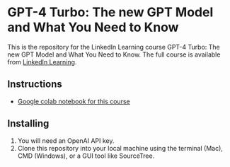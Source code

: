 # GPT-4 Turbo: The new GPT Model and What You Need to Know
This is the repository for the LinkedIn Learning course GPT-4 Turbo: The new GPT Model and What You Need to Know. The full course is available from [LinkedIn Learning][lil-course-url].


## Instructions
- [Google colab notebook for this course](https://colab.research.google.com/drive/1CvtDWTZ8YgJZS2uLFmuyf7cexTDmdeKe?usp=sharing)

## Installing
1. You will need an OpenAI API key.
2. Clone this repository into your local machine using the terminal (Mac), CMD (Windows), or a GUI tool like SourceTree.


[0]: # (Replace these placeholder URLs with actual course URLs)

[lil-course-url]: https://www.linkedin.com/learning/
[lil-thumbnail-url]: http://

